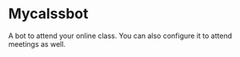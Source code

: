 # Mycalssbot
A bot to attend your online class. You can also configure it to attend meetings as well.
